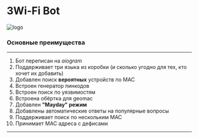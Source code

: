# 3Wi-Fi Bot
![logo](https://3wifi.stascorp.com/img/logo.png "3Wi-Fi")

### Основные преимущества

---

1. Бот переписан на _aiogram_
2. Поддерживает три языка из коробки (и сколько угодно для тех, кто хочет их добавить)
3. Добавлен поиск **вероятных** устройств по MAC
4. Встроен генератор пинкодов
5. Встроен поиск по уязвимостям
6. Встроена обёртка для geomac
7. Добавлен **"Mayday" режим**
8. Добавлены автоматические ответы на популярные вопросы
9. Поддерживает поиск по нескольким MAC
11. Принимает MAC адреса с дефисами

---
